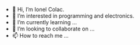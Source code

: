- 👋 Hi, I’m Ionel Colac.
- 👀 I’m interested in programming and electronics.
- 🌱 I’m currently learning ...
- 💞️ I’m looking to collaborate on ...
- 📫 How to reach me ...

<!---
johndoe83104/johndoe83104 is a ✨ special ✨ repository because its `README.md` (this file) appears on your GitHub profile.
You can click the Preview link to take a look at your changes.
--->
